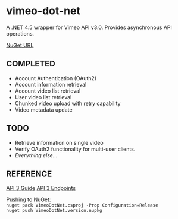 vimeo-dot-net
=============

A .NET 4.5 wrapper for Vimeo API v3.0. Provides asynchronous API operations.

[NuGet URL](https://www.nuget.org/packages/VimeoDotNet/)

COMPLETED
---------
- Account Authentication (OAuth2)
- Account information retrieval
- Account video list retrieval
- User video list retrieval
- Chunked video upload with retry capability
- Video metadata update

TODO
----
- Retrieve information on single video
- Verify OAuth2 functionality for multi-user clients.
- *Everything else...*

REFERENCE
---------
[API 3 Guide](https://developer.vimeo.com/api/start)
[API 3 Endpoints](https://developer.vimeo.com/api/endpoints)

Pushing to NuGet:  
`nuget pack VimeoDotNet.csproj -Prop Configuration=Release`  
`nuget push VimeoDotNet.version.nupkg`
